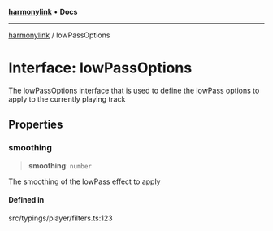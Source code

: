 [**harmonylink**](../README.md) • **Docs**

***

[harmonylink](../globals.md) / lowPassOptions

# Interface: lowPassOptions

The lowPassOptions interface that is used to define the lowPass options to apply to the currently playing track

## Properties

### smoothing

> **smoothing**: `number`

The smoothing of the lowPass effect to apply

#### Defined in

src/typings/player/filters.ts:123
